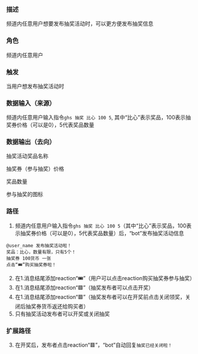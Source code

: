 ### 描述

频道内任意用户想要发布抽奖活动时，可以更方便发布抽奖信息

### 角色

频道内任意用户

### 触发

当用户想发布抽奖活动时

### 数据输入（来源）

频道内任意用户输入指令```ghs 抽奖 比心 100 5```, 其中“比心”表示奖品，100表示抽奖券价格（可以是0），5代表奖品数量

### 数据输出（去向）

抽奖活动奖品名称

抽奖券（参与抽奖）价格

奖品数量

参与抽奖的图标

### 路径

1. 频道内任意用户输入指令```ghs 抽奖 比心 100 5```（其中“比心”表示奖品，100表示抽奖券价格（可以是0），5代表奖品数量）后，“bot”发布抽奖活动信息
```
@user_name 发布抽奖活动啦！
奖品：比心，数量有限，只有5个！
抽奖券 100货币 一张
点击“🎟️”购买抽奖券啦！
```
2. 在1.消息结尾添加reaction“🎟️”（用户可以点击reaction购买抽奖券参与抽奖）
3. 在1.消息结尾添加reaction“🟩”（抽奖发布者可以点击开奖）
4. 在1.消息结尾添加reaction“🟥”（抽奖发布者可以在开奖前点击关闭领奖，关闭后抽奖券货币返还给购买者）
5. 只有抽奖活动发布者可以开奖或关闭抽奖

### 扩展路径

3. 在开奖后，发布者点击reaction“🟥”，“bot”自动回复```抽奖已经关闭啦！```
